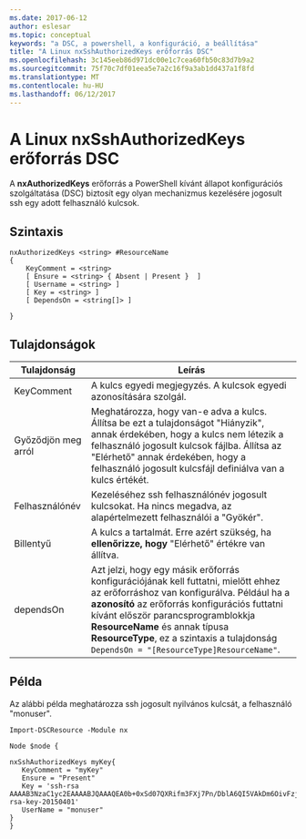 ```yaml
---
ms.date: 2017-06-12
author: eslesar
ms.topic: conceptual
keywords: "a DSC, a powershell, a konfiguráció, a beállítása"
title: "A Linux nxSshAuthorizedKeys erőforrás DSC"
ms.openlocfilehash: 3c145eeb86d971dc00e1c7cea60fb50c83d7b9a2
ms.sourcegitcommit: 75f70c7df01eea5e7a2c16f9a3ab1dd437a1f8fd
ms.translationtype: MT
ms.contentlocale: hu-HU
ms.lasthandoff: 06/12/2017
---
```

# <a name="dsc-for-linux-nxsshauthorizedkeys-resource"></a>A Linux nxSshAuthorizedKeys erőforrás DSC

A **nxAuthorizedKeys** erőforrás a PowerShell kívánt állapot konfigurációs szolgáltatása (DSC) biztosít egy olyan mechanizmus kezelésére jogosult ssh egy adott felhasználó kulcsok.

## <a name="syntax"></a>Szintaxis

```
nxAuthorizedKeys <string> #ResourceName
{
    KeyComment = <string>
    [ Ensure = <string> { Absent | Present }  ]
    [ Username = <string> ]
    [ Key = <string> ]
    [ DependsOn = <string[]> ]

}
```

## <a name="properties"></a>Tulajdonságok

|  Tulajdonság |  Leírás | 
|---|---|
| KeyComment| A kulcs egyedi megjegyzés. A kulcsok egyedi azonosítására szolgál.| 
| Győződjön meg arról| Meghatározza, hogy van-e adva a kulcs. Állítsa be ezt a tulajdonságot "Hiányzik", annak érdekében, hogy a kulcs nem létezik a felhasználó jogosult kulcsok fájlba. Állítsa az "Elérhető" annak érdekében, hogy a felhasználó jogosult kulcsfájl definiálva van a kulcs értékét.| 
| Felhasználónév| Kezeléséhez ssh felhasználónév jogosult kulcsokat. Ha nincs megadva, az alapértelmezett felhasználói a "Gyökér".| 
| Billentyű| A kulcs a tartalmát. Erre azért szükség, ha **ellenőrizze, hogy** "Elérhető" értékre van állítva.| 
| dependsOn | Azt jelzi, hogy egy másik erőforrás konfigurációjának kell futtatni, mielőtt ehhez az erőforráshoz van konfigurálva. Például ha a **azonosító** az erőforrás konfigurációs futtatni kívánt először parancsprogramblokkja **ResourceName** és annak típusa **ResourceType**, ez a szintaxis a tulajdonság `DependsOn = "[ResourceType]ResourceName"`.| 

## <a name="example"></a>Példa

Az alábbi példa meghatározza ssh jogosult nyilvános kulcsát, a felhasználó "monuser".

```
Import-DSCResource -Module nx 

Node $node {

nxSshAuthorizedKeys myKey{
   KeyComment = "myKey"
   Ensure = "Present"
   Key = 'ssh-rsa AAAAB3NzaC1yc2EAAAABJQAAAQEA0b+0xSd07QXRifm3FXj7Pn/DblA6QI5VAkDm6OivFzj3U6qGD1VJ6AAxWPCyMl/qhtpRtxZJDu/TxD8AyZNgc8aN2CljN1hOMbBRvH2q5QPf/nCnnJRaGsrxIqZjyZdYo9ZEEzjZUuMDM5HI1LA9B99k/K6PK2Bc1NLivpu7nbtVG2tLOQs+GefsnHuetsRMwo/+c3LtwYm9M0XfkGjYVCLO4CoFuSQpvX6AB3TedUy6NZ0iuxC0kRGg1rIQTwSRcw+McLhslF0drs33fw6tYdzlLBnnzimShMuiDWiT37WqCRovRGYrGCaEFGTG2e0CN8Co8nryXkyWc6NSDNpMzw== rsa-key-20150401'
   UserName = "monuser"
} 
}
```

